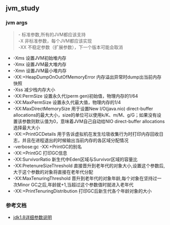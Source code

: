 ## jvm_study
### jvm args
> \- 标准参数,所有的JVM都应该支持<br>
  -X 非标准参数，每个JVM都应该实现<br>
  -XX 不稳定参数（扩展参数），下一个版本可能会取消<br>
  * -Xms 设置JVM初始堆内存
  * -Xmx 设置JVM最大堆内存
  * -Xmn 设置JVM最小堆内存
  * -XX:+HeapDumpOnOutOfMemoryError 内存溢出异常时dump出当前内存快照
  * -Xss 减少栈内存大小
  * -XX:PermSize 设置永久代(perm gen)初始值，物理内存的1/64
  * -XX:MaxPermSize 设置永久代最大值，物理内存的1/4
  * -XX:MaxDirectMemorySize 用于设置New I/O(java.nio) direct-buffer allocations的最大大小，size的单位可以使用k/K、m/M、g/G；如果没有设置该参数则默认值为0，意味着JVM自己自动给NIO direct-buffer allocations选择最大大小
  * -XX:+PrintGCDetails 用于告诉虚拟机在发生垃圾收集行为时打印内存回收日志，并且在进程退出的时候输出当前内存的各区域分配情况
  * -verbose:gc -XX:+PrintGC的别名
  * -XX:+PrintGC 打印GC信息
  * -XX:SurvivorRatio  新生代中Eden区域与Survivor区域的容量比
  * -XX:PretenureSizeThreshold  直接晋升到老年代的对象大小,设置这个参数后,大于这个参数的对象将直接在老年代分配
  * -XX:MaxTenuringThreshold  晋升到老年代的对象年龄,每个对象在坚持过一次Minor GC之后,年龄就+1,当超过这个参数值时就进入老年代
  * -XX:+PrintTenuringDistribution 打印GC后新生代各个年龄对象的大小
  
### 参考文档
* [jdk1.8详细参数说明](https://docs.oracle.com/javase/8/docs/technotes/tools/windows/java.html)